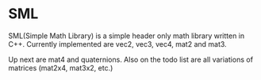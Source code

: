 # SML
SML(Simple Math Library) is a simple header only math library written in C++.
Currently implemented are vec2, vec3, vec4, mat2 and mat3.

Up next are mat4 and quaternions. Also on the todo list are all variations of matrices (mat2x4, mat3x2, etc.)


